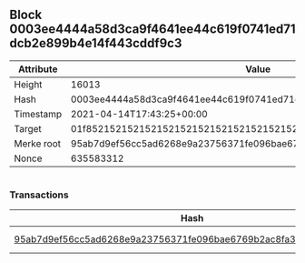 ## Block 0003ee4444a58d3ca9f4641ee44c619f0741ed71dcb2e899b4e14f443cddf9c3

Attribute | Value
--- | ---
Height | 16013
Hash | 0003ee4444a58d3ca9f4641ee44c619f0741ed71dcb2e899b4e14f443cddf9c3
Timestamp | 2021-04-14T17:43:25+00:00
Target | 01f8521521521521521521521521521521521521521521521521521521521521
Merke root | 95ab7d9ef56cc5ad6268e9a23756371fe096bae6769b2ac8fa38345dbd38eb67
Nonce | 635583312

```

```

### Transactions

Hash | Amount
--- | ---
[95ab7d9ef56cc5ad6268e9a23756371fe096bae6769b2ac8fa38345dbd38eb67](95ab7d9ef56cc5ad6268e9a23756371fe096bae6769b2ac8fa38345dbd38eb67.md) | 10.00000000 SKEPTI 
